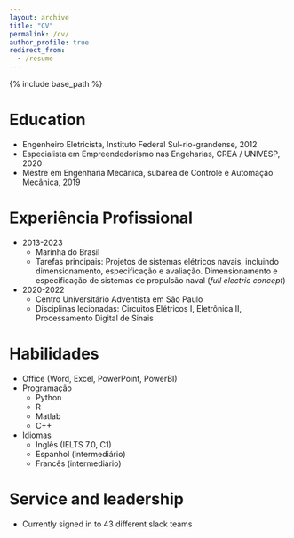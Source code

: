 ```yaml
---
layout: archive
title: "CV"
permalink: /cv/
author_profile: true
redirect_from:
  - /resume
---
```


{% include base_path %}

Education
======
* Engenheiro Eletricista, Instituto Federal Sul-rio-grandense, 2012
* Especialista em Empreendedorismo nas Engeharias, CREA / UNIVESP, 2020
* Mestre em Engenharia Mecânica, subárea de Controle e Automação Mecânica, 2019

Experiência Profissional
======
* 2013-2023
  * Marinha do Brasil
  * Tarefas principais: Projetos de sistemas elétricos navais, incluindo dimensionamento, especificação e avaliação. Dimensionamento e especificação de sistemas de propulsão naval (_full electric concept_)
* 2020-2022
  * Centro Universitário Adventista em São Paulo
  * Disciplinas lecionadas: Circuitos Elétricos I, Eletrônica II, Processamento Digital de Sinais 
  
Habilidades
======
* Office (Word, Excel, PowerPoint, PowerBI)
* Programação
  * Python
  * R
  * Matlab
  * C++
* Idiomas
  * Inglês (IELTS 7.0, C1)
  * Espanhol (intermediário)
  * Francês (intermediário)
  
Service and leadership
======
* Currently signed in to 43 different slack teams
